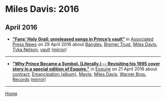 # Miles Davis: 2016

## April 2016

 - [**"Fans’ Holy Grail: unreleased songs in Prince’s vault"**](https://apnews.com/73b9ba74daa4423bb36ac62d4655a71b) in [Associated Press News](https://apnews.com/) on 29 April 2016 about [Bangles](../../topics/bangles/index.md), [Bremer Trust](../../topics/bremer-trust/index.md), [Miles Davis](../../topics/miles-davis/index.md), [Tyka Nelson](../../topics/tyka-nelson/index.md), [vault](../../topics/vault/index.md) ([mirror](https://web.archive.org/web/*/https://apnews.com/73b9ba74daa4423bb36ac62d4655a71b))

----

 - [**"Why Prince Became a Symbol. (Literally.) -- Revisiting his 1995 cover story in a special edition of Esquire."**](https://www.esquire.com/entertainment/music/a44218/prince-1995-esquire-gentleman/) in [Esquire](https://www.esquire.com/) on 21 April 2016 about [contract](../../topics/contract/index.md), [Emancipation (album)](../../topics/album/emancipation/index.md), [Mayte](../../topics/mayte/index.md), [Miles Davis](../../topics/miles-davis/index.md), [Warner Bros. Records](../../topics/warner-bros-records/index.md) ([mirror](https://web.archive.org/web/*/https://www.esquire.com/entertainment/music/a44218/prince-1995-esquire-gentleman/))

----

[Home](../)
